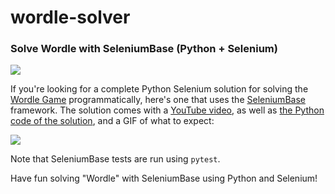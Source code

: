 # wordle-solver

### Solve Wordle with SeleniumBase (Python + Selenium)

![](https://dev-to-uploads.s3.amazonaws.com/uploads/articles/wq24p17cfp6i6xtzb8x5.png)

If you're looking for a complete Python Selenium solution for solving the [Wordle Game](https://www.nytimes.com/games/wordle/index.html) programmatically, here's one that uses the [SeleniumBase](https://github.com/seleniumbase/SeleniumBase) framework. The solution comes with a [YouTube video](https://youtube.com/watch?v=wSvehy4u_xw), as well as [the Python code of the solution](https://github.com/seleniumbase/SeleniumBase/blob/master/examples/wordle_test.py), and a GIF of what to expect:

<img src="https://seleniumbase.io/cdn/gif/wordle.gif" />

Note that SeleniumBase tests are run using ``pytest``.

Have fun solving "Wordle" with SeleniumBase using Python and Selenium!
